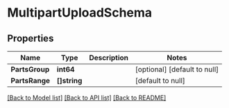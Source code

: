 # MultipartUploadSchema

## Properties
Name | Type | Description | Notes
------------ | ------------- | ------------- | -------------
**PartsGroup** | **int64** |  | [optional] [default to null]
**PartsRange** | **[]string** |  | [default to null]

[[Back to Model list]](../README.md#documentation-for-models) [[Back to API list]](../README.md#documentation-for-api-endpoints) [[Back to README]](../README.md)


